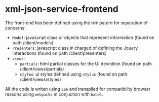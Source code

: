 # xml-json-service-frontend

The front-end has been defined using the ```MVP``` patern for separation of concerns:
- ```Model```: javascript class or objects that represent information (found on path /client/models)
- ```Presenters```: javascript class in charged of defining the Jquery interactions (found on path /client/presenters)
- ```views```: 
    - ```partials```:  html partial classes for the UI devinition (found on path /client/views/partials)
    - ```styles```: ui styles defined using ```stylus``` (found on path /client/views/styles)

All the code is writen using ```ES6``` and transpiled for compatibility browser reasons using ```webpacks``` in conjuction with  ```babel```.